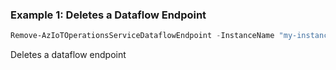 ### Example 1: Deletes a Dataflow Endpoint
```powershell
Remove-AzIoTOperationsServiceDataflowEndpoint -InstanceName "my-instance" -Name "my-endpoint" -ResourceGroupName "my-rg"
```

Deletes a dataflow endpoint
